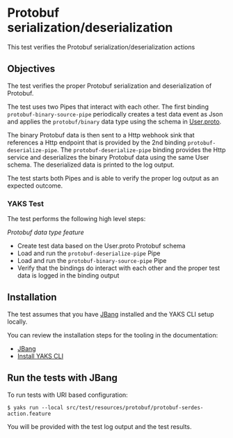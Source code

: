 # Protobuf serialization/deserialization

This test verifies the Protobuf serialization/deserialization actions

## Objectives

The test verifies the proper Protobuf serialization and deserialization of Protobuf.

The test uses two Pipes that interact with each other. The first binding `protobuf-binary-source-pipe` periodically creates a test data event as Json and applies the `protobuf/binary` data type using the schema in [User.proto](User.proto). 

The binary Protobuf data is then sent to a Http webhook sink that references a Http endpoint that is provided by the 2nd binding `protobuf-deserialize-pipe`. The `protobuf-deserialize-pipe` binding provides the Http service and deserializes the binary Protobuf data using the same User schema. The deserialized data is printed to the log output.

The test starts both Pipes and is able to verify the proper log output as an expected outcome.

### YAKS Test

The test performs the following high level steps:

*Protobuf data type feature*
- Create test data based on the User.proto Protobuf schema
- Load and run the `protobuf-deserialize-pipe` Pipe
- Load and run the `protobuf-binary-source-pipe` Pipe
- Verify that the bindings do interact with each other and the proper test data is logged in the binding output

## Installation

The test assumes that you have [JBang](https://www.jbang.dev/) installed and the YAKS CLI setup locally.

You can review the installation steps for the tooling in the documentation:

- [JBang](https://www.jbang.dev/documentation/guide/latest/installation.html)
- [Install YAKS CLI](https://github.com/citrusframework/yaks#installation)

## Run the tests with JBang

To run tests with URI based configuration: 

```shell script
$ yaks run --local src/test/resources/protobuf/protobuf-serdes-action.feature
```

You will be provided with the test log output and the test results.
